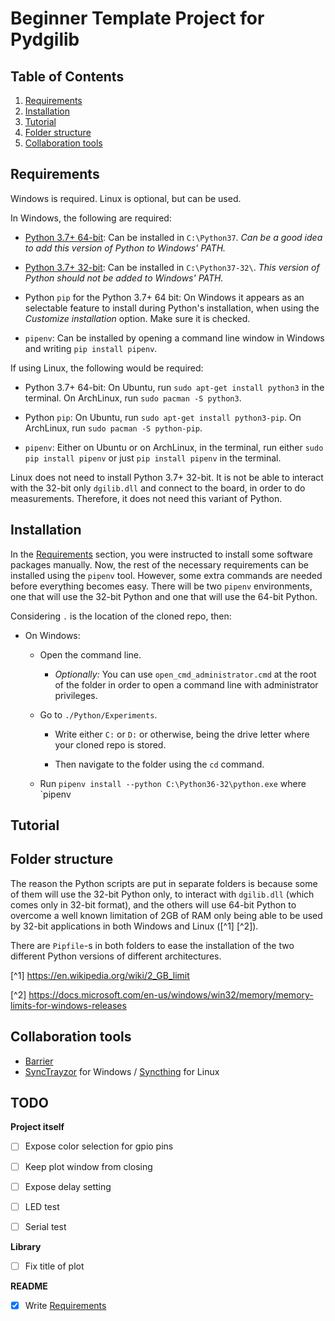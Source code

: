 # Beginner Template Project for Pydgilib

## Table of Contents

1. [Requirements](#requirements)
2. [Installation](#installation)
3. [Tutorial](#tutorial)
4. [Folder structure](#folder-structure)
5. [Collaboration tools](#collaboration-tools)

## Requirements

Windows is required. Linux is optional, but can be used.

In Windows, the following are required:

- [Python 3.7+ 64-bit](https://www.python.org/downloads/): Can be installed in
  `C:\Python37`. _Can be a good idea to add this version of Python to Windows'
  PATH._

- [Python 3.7+ 32-bit](https://www.python.org/downloads/): Can be installed in
  `C:\Python37-32\`. _This version of Python should not be added to Windows'
  PATH._

- Python `pip` for the Python 3.7+ 64 bit: On Windows it appears as an
  selectable feature to install during Python's installation, when using the
  _Customize installation_ option. Make sure it is checked.

- `pipenv`: Can be installed by opening a command line window in Windows and
  writing `pip install pipenv`.

If using Linux, the following would be required:

- Python 3.7+ 64-bit: On Ubuntu, run `sudo apt-get install python3` in the
  terminal. On ArchLinux, run `sudo pacman -S python3`.

- Python `pip`: On Ubuntu, run `sudo apt-get install python3-pip`. On
  ArchLinux, run `sudo pacman -S python-pip`.

- `pipenv`: Either on Ubuntu or on ArchLinux, in the terminal, run
  either `sudo pip install pipenv` or just `pip install pipenv` in the terminal.

Linux does not need to install Python 3.7+ 32-bit. It is not be able to interact
with the 32-bit only `dgilib.dll` and connect to the board, in order to do
measurements. Therefore, it does not need this variant of Python.

## Installation

In the [Requirements](#requirements) section, you were instructed to install
some software packages manually. Now, the rest of the necessary requirements
can be installed using the `pipenv` tool. However, some extra commands are
needed before everything becomes easy. There will be two `pipenv`
environments, one that will use the 32-bit Python and one that will use
the 64-bit Python.

Considering `.` is the location of the cloned repo, then:

- On Windows:

  - Open the command line.
      
     - _Optionally:_ You can use
    `open_cmd_administrator.cmd` at the root of the folder in order to open
    a command line with administrator privileges.

  - Go to `./Python/Experiments`.

    - Write either `C:` or `D:` or otherwise, being the drive letter
      where your cloned repo is stored.

    - Then navigate to the folder using the `cd` command.

  - Run `pipenv install --python C:\Python36-32\python.exe` where `pipenv

## Tutorial

## Folder structure

The reason the Python scripts are put in separate folders is because some of
them will use the 32-bit Python only, to interact with `dgilib.dll` (which
comes only in 32-bit format), and the others will use 64-bit Python to overcome
a well known limitation of 2GB of RAM only being able to be used by 32-bit
applications in both Windows and Linux ([^1] [^2]).

There are `Pipfile`-s in both folders to ease the installation of the two
different Python versions of different architectures.

[^1] https://en.wikipedia.org/wiki/2_GB_limit

[^2] https://docs.microsoft.com/en-us/windows/win32/memory/memory-limits-for-windows-releases

## Collaboration tools

- [Barrier](https://github.com/debauchee/barrier)
- [SyncTrayzor](https://github.com/canton7/SyncTrayzor) for Windows /
  [Syncthing](https://syncthing.net/) for Linux

## TODO

**Project itself**

- [ ] Expose color selection for gpio pins

- [ ] Keep plot window from closing

- [ ] Expose delay setting

- [ ] LED test

- [ ] Serial test

**Library**

- [ ] Fix title of plot

**README**

- [x] Write [Requirements](#requirements)

